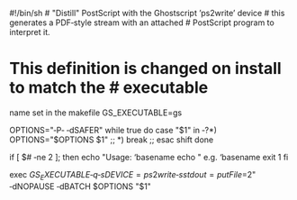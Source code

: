 #!/bin/sh  # "Distill" PostScript with the Ghostscript ’ps2write’
device # this generates a PDF‐style stream  with  an  attached  #
PostScript program to interpret it.

# This definition is changed on install to match the # executable
name set in the makefile GS_EXECUTABLE=gs

OPTIONS="‐P‐  ‐dSAFER"  while  true  do          case   "$1"   in
        ‐?*)   OPTIONS="$OPTIONS  $1"  ;;          *)   break  ;;
        esac         shift done

if [ $# ‐ne 2 ]; then         echo "Usage: ‘basename         echo
"  e.g. ‘basename         exit 1 fi

exec $GS_EXECUTABLE ‐q ‐sDEVICE=ps2write ‐sstdout=%stderr "‐sOut‐
putFile=$2" ‐dNOPAUSE ‐dBATCH $OPTIONS "$1"

